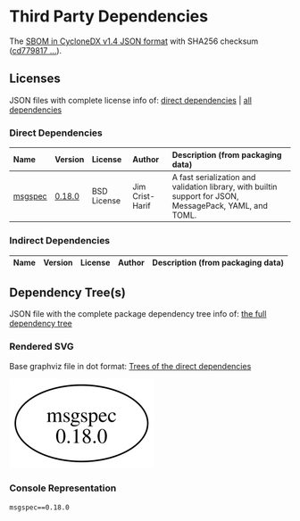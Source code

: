 # Third Party Dependencies

<!--[[[fill sbom_sha256()]]]-->
The [SBOM in CycloneDX v1.4 JSON format](https://git.sr.ht/~sthagen/muuntaa/blob/default/sbom/cdx.json) with SHA256 checksum ([cd779817 ...](https://git.sr.ht/~sthagen/muuntaa/blob/default/sbom/cdx.json.sha256 "sha256:cd7798170692be9eadd5198cab97d49ec4dd071df35fe9b7e421b330f6d0bf62")).
<!--[[[end]]] (checksum: 95575c209963cc3039df617f4324f1c4)-->
## Licenses 

JSON files with complete license info of: [direct dependencies](direct-dependency-licenses.json) | [all dependencies](all-dependency-licenses.json)

### Direct Dependencies

<!--[[[fill direct_dependencies_table()]]]-->
| Name                                        | Version                                            | License     | Author          | Description (from packaging data)                                                                        |
|:--------------------------------------------|:---------------------------------------------------|:------------|:----------------|:---------------------------------------------------------------------------------------------------------|
| [msgspec](https://jcristharif.com/msgspec/) | [0.18.0](https://pypi.org/project/msgspec/0.18.0/) | BSD License | Jim Crist-Harif | A fast serialization and validation library, with builtin support for JSON, MessagePack, YAML, and TOML. |
<!--[[[end]]] (checksum: 62f6723b591cc9ef0d391ed2510a9af5)-->

### Indirect Dependencies

<!--[[[fill indirect_dependencies_table()]]]-->
| Name | Version | License | Author | Description (from packaging data) |
|:-----|:--------|:--------|:-------|:----------------------------------|
<!--[[[end]]] (checksum: 8a87b89207db0be2864af66f9266660c)-->

## Dependency Tree(s)

JSON file with the complete package dependency tree info of: [the full dependency tree](package-dependency-tree.json)

### Rendered SVG

Base graphviz file in dot format: [Trees of the direct dependencies](package-dependency-tree.dot.txt)

<img src="./package-dependency-tree.svg" alt="Trees of the direct dependencies" title="Trees of the direct dependencies"/>

### Console Representation

<!--[[[fill dependency_tree_console_text()]]]-->
````console
msgspec==0.18.0
````
<!--[[[end]]] (checksum: 29913977a93ed482eec625f9881d556e)-->
